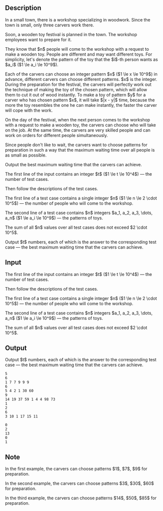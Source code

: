 ## Description

<div><p>In a small town, there is a workshop specializing in woodwork. Since the town is small, only <span class="tex-font-style-bf">three</span> carvers work there.</p><p>Soon, a wooden toy festival is planned in the town. The workshop employees want to prepare for it.</p><p>They know that $n$ people will come to the workshop with a request to make a wooden toy. People are different and may want different toys. For simplicity, let's denote the pattern of the toy that the $i$-th person wants as $a_i$ ($1 \le a_i \le 10^9$).</p><p>Each of the carvers can choose an integer pattern $x$ ($1 \le x \le 10^9$) in advance, <span class="tex-font-style-bf">different carvers can choose different patterns</span>. $x$ is the integer. During the preparation for the festival, the carvers will perfectly work out the technique of making the toy of the chosen pattern, which will allow them to cut it out of wood instantly. To make a toy of pattern $y$ for a carver who has chosen pattern $x$, it will take $|x - y|$ time, because the more the toy resembles the one he can make instantly, the faster the carver will cope with the work.</p><p>On the day of the festival, when the next person comes to the workshop with a request to make a wooden toy, the carvers can choose who will take on the job. At the same time, the carvers are very skilled people and can work on orders for different people <span class="tex-font-style-bf">simultaneously</span>.</p><p>Since people don't like to wait, the carvers want to choose patterns for preparation in such a way that the <span class="tex-font-style-bf">maximum</span> waiting time over all people is as <span class="tex-font-style-bf">small</span> as possible.</p><p>Output the <span class="tex-font-style-it">best</span> maximum waiting time that the carvers can achieve.</p></div><div class="input-specification"><p>The first line of the input contains an integer $t$ ($1 \le t \le 10^4$)&nbsp;— the number of test cases.</p><p>Then follow the descriptions of the test cases.</p><p>The first line of a test case contains a single integer $n$ ($1 \le n \le 2 \cdot 10^5$)&nbsp;— the number of people who will come to the workshop.</p><p>The second line of a test case contains $n$ integers $a_1, a_2, a_3, \dots, a_n$ ($1 \le a_i \le 10^9$)&nbsp;— the patterns of toys.</p><p>The sum of all $n$ values over all test cases does not exceed $2 \cdot 10^5$.</p></div><div class="output-specification"><p>Output $t$ numbers, each of which is the answer to the corresponding test case&nbsp;— the <span class="tex-font-style-it">best</span> maximum waiting time that the carvers can achieve.</p></div>

## Input

<p>The first line of the input contains an integer $t$ ($1 \le t \le 10^4$)&nbsp;— the number of test cases.</p><p>Then follow the descriptions of the test cases.</p><p>The first line of a test case contains a single integer $n$ ($1 \le n \le 2 \cdot 10^5$)&nbsp;— the number of people who will come to the workshop.</p><p>The second line of a test case contains $n$ integers $a_1, a_2, a_3, \dots, a_n$ ($1 \le a_i \le 10^9$)&nbsp;— the patterns of toys.</p><p>The sum of all $n$ values over all test cases does not exceed $2 \cdot 10^5$.</p>

## Output

<p>Output $t$ numbers, each of which is the answer to the corresponding test case&nbsp;— the <span class="tex-font-style-it">best</span> maximum waiting time that the carvers can achieve.</p>





```input1|2,3,6,7,10,11
5
6
1 7 7 9 9 9
6
5 4 2 1 30 60
9
14 19 37 59 1 4 4 98 73
1
2
6
3 10 1 17 15 11
```




```output1
0
2
13
0
1
```



## Note

<p>In the first example, the carvers can choose patterns $1$, $7$, $9$ for preparation.</p><p>In the second example, the carvers can choose patterns $3$, $30$, $60$ for preparation.</p><p>In the third example, the carvers can choose patterns $14$, $50$, $85$ for preparation.</p>
